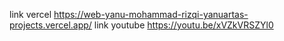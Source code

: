 link vercel https://web-yanu-mohammad-rizqi-yanuartas-projects.vercel.app/
link youtube https://youtu.be/xVZkVRSZYl0